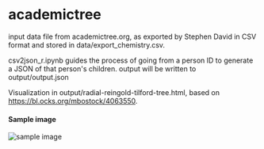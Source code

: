 # academictree

input data file from academictree.org, as exported by Stephen David in CSV format and stored in data/export_chemistry.csv.

csv2json_r.ipynb guides the process of going from a person ID to generate a JSON of that person's children.  output will be written to output/output.json

Visualization in output/radial-reingold-tilford-tree.html, based on https://bl.ocks.org/mbostock/4063550.

#### Sample image
![sample image](/doc/sample_image.png)
